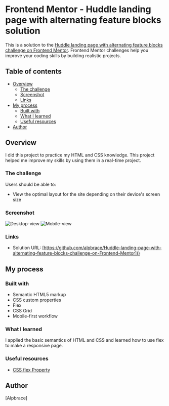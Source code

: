 # Frontend Mentor - Huddle landing page with alternating feature blocks solution

This is a solution to the [Huddle landing page with alternating feature blocks challenge on Frontend Mentor](https://www.frontendmentor.io/challenges/huddle-landing-page-with-alternating-feature-blocks-5ca5f5981e82137ec91a5100). Frontend Mentor challenges help you improve your coding skills by building realistic projects. 

## Table of contents

- [Overview](#overview)
  - [The challenge](#the-challenge)
  - [Screenshot](#screenshot)
  - [Links](#links)
- [My process](#my-process)
  - [Built with](#built-with)
  - [What I learned](#what-i-learned)
  - [Useful resources](#useful-resources)
- [Author](#author)




## Overview

I did this project to practice my HTML and CSS knowledge. This project helped me improve my skills by using them in a real-time project. 

### The challenge

Users should be able to:

- View the optimal layout for the site depending on their device's screen size


### Screenshot

![Desktop-view](./screenshots/desktop/)
![Mobile-view](./screenshots/mobile/)



### Links

- Solution URL: [https://github.com/alpbrace/Huddle-landing-page-with-alternating-feature-blocks-challenge-on-Frontend-Mentor]()

## My process

### Built with

- Semantic HTML5 markup
- CSS custom properties
- Flex
- CSS Grid
- Mobile-first workflow



### What I learned

I applied the basic semantics of HTML and CSS and learned how to use flex to make a responsive page. 



### Useful resources

- [CSS flex Property](https://www.w3schools.com/cssref/css3_pr_flex.asp) 

## Author

 [Alpbrace]



